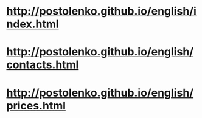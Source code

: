# http://postolenko.github.io/english/index.html
# http://postolenko.github.io/english/contacts.html
# http://postolenko.github.io/english/prices.html